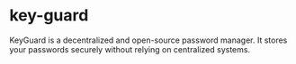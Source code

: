 # key-guard
KeyGuard is a decentralized and open-source password manager. It stores your passwords securely without relying on centralized systems.
